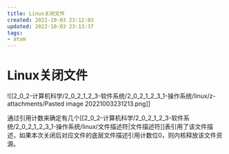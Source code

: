 ```yaml
---
title: Linux关闭文件
created: 2022-10-03 23:12:03
updated: 2022-10-03 23:13:37
tags: 
- atom
---
```


# Linux关闭文件

![[2_0_2-计算机科学/2_0_2_1_2_3-软件系统/2_0_2_1_2_3_1-操作系统/linux/z-attachments/Pasted image 20221003231213.png]]

通过引用计数来确定有几个[[2_0_2-计算机科学/2_0_2_1_2_3-软件系统/2_0_2_1_2_3_1-操作系统/linux/文件描述符|文件描述符]]表引用了该文件描述，如果本次关闭后对应文件的底层文件描述引用计数位0，则内核释放该文件资源。
